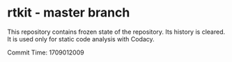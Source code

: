 # rtkit - master branch

This repository contains frozen state of the repository.
Its history is cleared. It is used only for static code
analysis with Codacy.

Commit Time: 1709012009